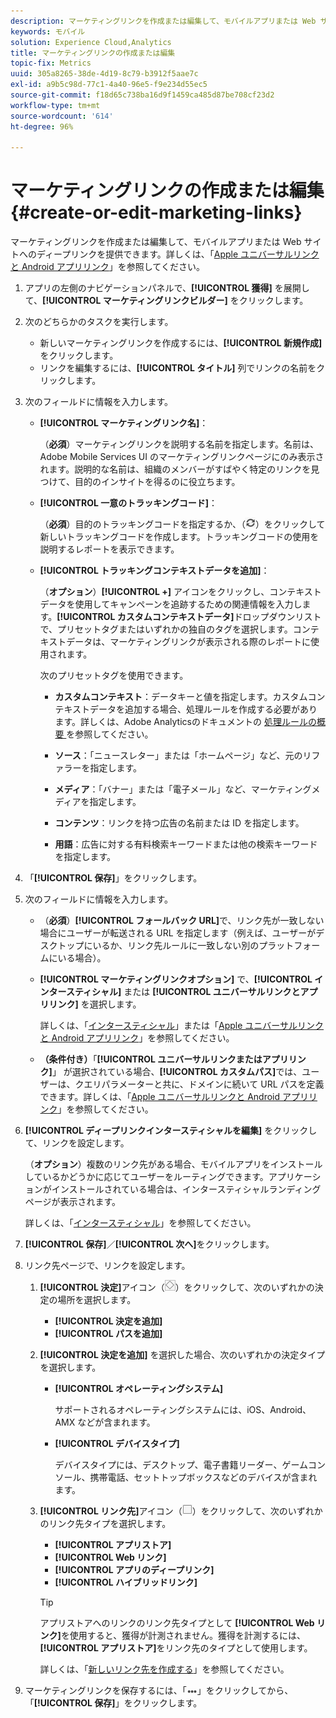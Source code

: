 ```yaml
---
description: マーケティングリンクを作成または編集して、モバイルアプリまたは Web サイトへのディープリンクを提供できます。
keywords: モバイル
solution: Experience Cloud,Analytics
title: マーケティングリンクの作成または編集
topic-fix: Metrics
uuid: 305a8265-38de-4d19-8c79-b3912f5aae7c
exl-id: a9b5c98d-77c1-4a40-96e5-f9e234d55ec5
source-git-commit: f18d65c738ba16d9f1459ca485d87be708cf23d2
workflow-type: tm+mt
source-wordcount: '614'
ht-degree: 96%

---
```


# マーケティングリンクの作成または編集 {#create-or-edit-marketing-links}

マーケティングリンクを作成または編集して、モバイルアプリまたは Web サイトへのディープリンクを提供できます。詳しくは、「[Apple ユニバーサルリンクと Android アプリリンク](/help/using/c-manage-app-settings/c-mob-confg-app/c-universal-app-links.md)」を参照してください。

1. アプリの左側のナビゲーションパネルで、**[!UICONTROL 獲得]** を展開して、**[!UICONTROL マーケティングリンクビルダー]** をクリックします。
1. 次のどちらかのタスクを実行します。

   * 新しいマーケティングリンクを作成するには、**[!UICONTROL 新規作成]** をクリックします。
   * リンクを編集するには、**[!UICONTROL タイトル]** 列でリンクの名前をクリックします。

1. 次のフィールドに情報を入力します。

   * **[!UICONTROL マーケティングリンク名]**：

      （**必須**）マーケティングリンクを説明する名前を指定します。名前は、Adobe Mobile Services UI のマーケティングリンクページにのみ表示されます。説明的な名前は、組織のメンバーがすばやく特定のリンクを見つけて、目的のインサイトを得るのに役立ちます。

   * **[!UICONTROL 一意のトラッキングコード]**：

      （**必須**）目的のトラッキングコードを指定するか、（![生成アイコン](assets/icon_generate.png)）をクリックして新しいトラッキングコードを作成します。トラッキングコードの使用を説明するレポートを表示できます。

   * **[!UICONTROL トラッキングコンテキストデータを追加]**：

      （**オプション**）**[!UICONTROL +]** アイコンをクリックし、コンテキストデータを使用してキャンペーンを追跡するための関連情報を入力します。**[!UICONTROL カスタムコンテキストデータ]**&#x200B;ドロップダウンリストで、プリセットタグまたはいずれかの独自のタグを選択します。コンテキストデータは、マーケティングリンクが表示される際のレポートに使用されます。

      次のプリセットタグを使用できます。

      * **カスタムコンテキスト**：データキーと値を指定します。カスタムコンテキストデータを追加する場合、処理ルールを作成する必要があります。詳しくは、Adobe Analyticsのドキュメントの [ 処理ルールの概要 ](https://experienceleague.adobe.com/docs/analytics/admin/admin-tools/processing-rules/processing-rules.html) を参照してください。

      * **ソース**：「ニュースレター」または「ホームページ」など、元のリファラーを指定します。

      * **メディア**：「バナー」または「電子メール」など、マーケティングメディアを指定します。

      * **コンテンツ**：リンクを持つ広告の名前または ID を指定します。

      * **用語**：広告に対する有料検索キーワードまたは他の検索キーワードを指定します。
1. 「**[!UICONTROL 保存]**」をクリックします。
1. 次のフィールドに情報を入力します。

   * （**必須**）**[!UICONTROL フォールバック URL]**&#x200B;で、リンク先が一致しない場合にユーザーが転送される URL を指定します（例えば、ユーザーがデスクトップにいるか、リンク先ルールに一致しない別のプラットフォームにいる場合）。
   * **[!UICONTROL マーケティングリンクオプション]** で、**[!UICONTROL インタースティシャル]** または **[!UICONTROL ユニバーサルリンクとアプリリンク]** を選択します。

      詳しくは、「[インタースティシャル](/help/using/acquisition-main/c-marketing-links-builder/t-create-edit-adobe-links/t-interstitials.md)」または「[Apple ユニバーサルリンクと Android アプリリンク](/help/using/c-manage-app-settings/c-mob-confg-app/c-universal-app-links.md)」を参照してください。

   * **（条件付き）**「**[!UICONTROL ユニバーサルリンクまたはアプリリンク]**」 が選択されている場合、**[!UICONTROL カスタムパス]**&#x200B;では、ユーザーは、クエリパラメーターと共に、ドメインに続いて URL パスを定義できます。詳しくは、「[Apple ユニバーサルリンクと Android アプリリンク](/help/using/c-manage-app-settings/c-mob-confg-app/c-universal-app-links.md)」を参照してください。

1. **[!UICONTROL ディープリンクインタースティシャルを編集]** をクリックして、リンクを設定します。

   （**オプション**）複数のリンク先がある場合、モバイルアプリをインストールしているかどうかに応じてユーザーをルーティングできます。アプリケーションがインストールされている場合は、インタースティシャルランディングページが表示されます。

   詳しくは、「[インタースティシャル](/help/using/acquisition-main/c-marketing-links-builder/t-create-edit-adobe-links/t-interstitials.md)」を参照してください。

1. **[!UICONTROL 保存]**／**[!UICONTROL 次へ]**&#x200B;をクリックします。
1. リンク先ページで、リンクを設定します。

   1. **[!UICONTROL 決定]**&#x200B;アイコン（![決定アイコン](assets/icon_decision.png)）をクリックして、次のいずれかの決定の場所を選択します。

      * **[!UICONTROL 決定を追加]**
      * **[!UICONTROL パスを追加]**
   1. **[!UICONTROL 決定を追加]** を選択した場合、次のいずれかの決定タイプを選択します。

      * **[!UICONTROL オペレーティングシステム]**

         サポートされるオペレーティングシステムには、iOS、Android、AMX などが含まれます。

      * **[!UICONTROL デバイスタイプ]**

         デバイスタイプには、デスクトップ、電子書籍リーダー、ゲームコンソール、携帯電話、セットトップボックスなどのデバイスが含まれます。
   1. **[!UICONTROL リンク先]**&#x200B;アイコン（![正方形アイコン](assets/icon_square.png)）をクリックして、次のいずれかのリンク先タイプを選択します。

      * **[!UICONTROL アプリストア]**
      * **[!UICONTROL Web リンク]**
      * **[!UICONTROL アプリのディープリンク]**
      * **[!UICONTROL ハイブリッドリンク]**

      >[!TIP]
      >
      >アプリストアへのリンクのリンク先タイプとして **[!UICONTROL Web リンク]**&#x200B;を使用すると、獲得が計測されません。獲得を計測するには、**[!UICONTROL アプリストア]**&#x200B;をリンク先のタイプとして使用します。

      詳しくは、「[新しいリンク先を作成する](/help/using/acquisition-main/c-manage-link-destinations/t-create-new-app-deep-link-destination.md)」を参照してください。




1. マーケティングリンクを保存するには、「![省略記号](assets/icon_elipses.png)」をクリックしてから、「**[!UICONTROL 保存]**」をクリックします。
